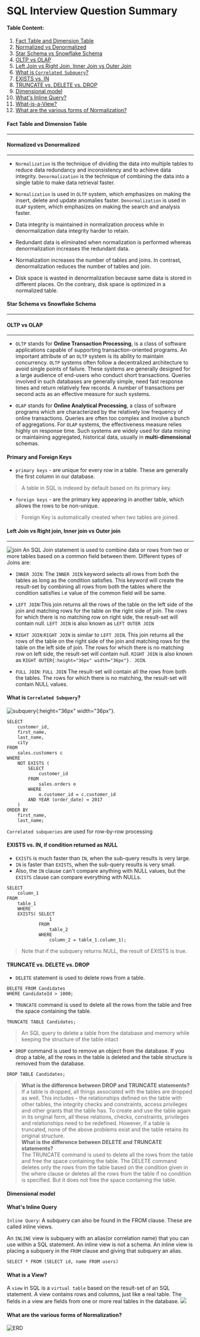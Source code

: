 # SQL Interview Question Summary


#### Table Content:

1. [Fact Table and Dimension Table](#fact-table-and-dimension-table)
2. [Normalized vs Denormalized](#normalized-vs-denormalized)
3. [Star Schema vs Snowflake Schema](#star-schema-vs-snowflake-schema)
4. [OLTP vs OLAP](#oltp-vs-olap)
5. [Left Join vs Right Join, Inner Join vs Outer Join](#left-join-vs-right-join,-inner-join-vs-outer-join)
6. [What is `Correlated Subquery`?](#what-is-`correlated-subquery`)
7. [EXISTS vs. IN](#exists-vs.-in)
8. [TRUNCATE vs. DELETE vs. DROP](#truncate-vs.-delete-vs.-drop)
9. [Dimensional model](#dimensional-model)
10. [What's Inline Query?](#what's-inline-query)
11. [What-is-a-View?](#what-is-a-view)
12. [What are the various forms of Normalization?](#what-are-the-various-forms-of-normalization)

#### Fact Table and Dimension Table
---

#### Normalized vs Denormalized
---
- `Normalization` is the technique of dividing the data into multiple tables to reduce data redundancy and inconsistency and to achieve data integrity. `Denormalization` is the technique of combining the data into a single table to make data retrieval faster.

- `Normalization` is used in `OLTP` system, which emphasizes on making the insert, delete and update anomalies faster. `Denormalization` is used in `OLAP` system, which emphasizes on making the search and analysis faster.
- Data integrity is maintained in normalization process while in denormalization data integrity harder to retain.
- Redundant data is eliminated when normalization is performed whereas denormalization increases the redundant data.
- Normalization increases the number of tables and joins. In contrast, denormalization reduces the number of tables and join.
- Disk space is wasted in denormalization because same data is stored in different places. On the contrary, disk space is optimized in a normalized table.

#### Star Schema vs Snowflake Schema
---


#### OLTP vs OLAP
---

- `OLTP` stands for **Online Transaction Processing**, is a class of software applications capable of supporting transaction-oriented programs. An important attribute of an `OLTP` system is its ability to maintain concurrency. `OLTP` systems often follow a decentralized architecture to avoid single points of failure. These systems are generally designed for a large audience of end-users who conduct short transactions. Queries involved in such databases are generally simple, need fast response times and return relatively few records. A number of transactions per second acts as an effective measure for such systems.

- `OLAP` stands for **Online Analytical Processing**, a class of software programs which are characterized by the relatively low frequency of online transactions. Queries are often too complex and involve a bunch of aggregations. For `OLAP` systems, the effectiveness measure relies highly on response time. Such systems are widely used for data mining or maintaining aggregated, historical data, usually in **multi-dimensional** schemas.

#### Primary and Foreign Keys
- `primary keys` - are unique for every row in a table. These are generally the first column in our database.
> A table in SQL is indexed by default based on its primary key.

- `foreign keys` - are the primary key appearing in another table, which allows the rows to be non-unique.
> Foreign Key is automatically created when two tables are joined.


#### Left Join vs Right join, Inner join vs Outer join
---

![join](join.png)
An SQL Join statement is used to combine data or rows from two or more tables based on a common field between them. Different types of Joins are:
- `INNER JOIN`: The `INNER JOIN` keyword selects all rows from both the tables as long as the condition satisfies. This keyword will create the result-set by combining all rows from both the tables where the condition satisfies i.e value of the common field will be same.

- `LEFT JOIN`:This join returns all the rows of the table on the left side of the join and matching rows for the table on the right side of join. The rows for which there is no matching row on right side, the result-set will contain null. `LEFT JOIN` is also known as `LEFT OUTER JOIN`

- `RIGHT JOIN`:`RIGHT JOIN` is similar to `LEFT JOIN`. This join returns all the rows of the table on the right side of the join and matching rows for the table on the left side of join. The rows for which there is no matching row on left side, the result-set will contain null. `RIGHT JOIN` is also known as `RIGHT OUTER{:height="36px" width="36px"}. JOIN`.

- `FULL JOIN`: `FULL JOIN` The result-set will contain all the rows from both the tables. The rows for which there is no matching, the result-set will contain NULL values.

#### What is `Correlated Subquery`?

![subquery](subquery.png){:height="36px" width="36px"}.

```
SELECT
    customer_id,
    first_name,
    last_name,
    city
FROM
    sales.customers c
WHERE
    NOT EXISTS (
        SELECT
            customer_id
        FROM
            sales.orders o
        WHERE
            o.customer_id = c.customer_id
        AND YEAR (order_date) = 2017
    )
ORDER BY
    first_name,
    last_name;

```


`Correlated subqueries` are used for row-by-row processing




#### EXISTS vs. IN, if condition returned as NULL

- `EXISTS` is much faster than `IN`, when the sub-query results is very large.
- `IN` is faster than `EXISTS`, when the sub-query results is very small.
- Also, the `IN` clause can't compare anything with NULL values, but the `EXISTS` clause can compare everything with NULLs.

```
SELECT
    column_1
FROM
    table_1
    WHERE
    EXISTS( SELECT
                1
            FROM
                table_2
            WHERE
                column_2 = table_1.column_1);
```
> Note that if the subquery returns NULL, the result of EXISTS is true.


#### TRUNCATE vs. DELETE vs. DROP
- `DELETE` statement is used to delete rows from a table.
```
DELETE FROM Candidates
WHERE CandidateId > 1000;
```

- `TRUNCATE` command is used to delete all the rows from the table and free the space containing the table.
```
TRUNCATE TABLE Candidates;
```
> An SQL query to delete a table from the database and memory while keeping the structure of the table intact

- `DROP` command is used to remove an object from the database. If you drop a table, all the rows in the table is deleted and the table structure is removed from the database.
```
DROP TABLE Candidates;
```
> **What is the difference between DROP and TRUNCATE statements?<br>**
> If a table is dropped, all things associated with the tables are dropped as well. This includes - the relationships defined on the table with other tables, the integrity checks and constraints, access privileges and other grants that the table has. To create and use the table again in its original form, all these relations, checks, constraints, privileges and relationships need to be redefined. However, if a table is truncated, none of the above problems exist and the table retains its original structure.<br>
> **What is the difference between DELETE and TRUNCATE statements?**<br>
> The TRUNCATE command is used to delete all the rows from the table and free the space containing the table.
The DELETE command deletes only the rows from the table based on the condition given in the where clause or deletes all the rows from the table if no condition is specified. But it does not free the space containing the table.

#### Dimensional model


#### What's Inline Query

`Inline Query`: A subquery can also be found in the FROM clause. These are called inline views.

An `INLINE` view is subquery with an alias(or correlation name) that you can use within a SQL statement. An inline view is not a schema. An inline view is placing a subquery in the `FROM` clause and giving that subquery an alias.

```
SELECT * FROM (SELECT id, name FROM users)
```

#### What is a View?

A `view` in SQL is a `virtual table` based on the result-set of an SQL statement. A view contains rows and columns, just like a real table. The fields in a view are fields from one or more real tables in the database.
<img src='https://assets.interviewbit.com/assets/skill_interview_questions/sql/sql-view-9e6072e6b6679959b30f5200db9a1a587060dd0ae95145e442ae07f0e4b664fc.png.gz'>

#### What are the various forms of Normalization?










![ERD](ERD.png)
